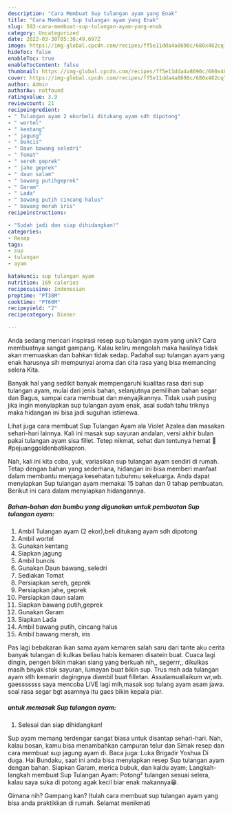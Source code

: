 ```yaml
---
description: "Cara Membuat Sup tulangan ayam yang Enak"
title: "Cara Membuat Sup tulangan ayam yang Enak"
slug: 592-cara-membuat-sup-tulangan-ayam-yang-enak
category: Uncategorized
date: 2022-03-30T05:36:49.697Z
image: https://img-global.cpcdn.com/recipes/ff5e11dda4a8690c/680x482cq70/sup-tulangan-ayam-foto-resep-utama.jpg
hideToc: false
enableToc: true
enableTocContent: false
thumbnail: https://img-global.cpcdn.com/recipes/ff5e11dda4a8690c/680x482cq70/sup-tulangan-ayam-foto-resep-utama.jpg
cover: https://img-global.cpcdn.com/recipes/ff5e11dda4a8690c/680x482cq70/sup-tulangan-ayam-foto-resep-utama.jpg
author: Admin
authorAv: notfound
ratingvalue: 3.9
reviewcount: 21
recipeingredient:
- " Tulangan ayam 2 ekorbeli ditukang ayam sdh dipotong"
- " wortel"
- " kentang"
- " jagung"
- " buncis"
- " Daun bawang seledri"
- " Tomat"
- " sereh geprek"
- " jahe geprek"
- " daun salam"
- " bawang putihgeprek"
- " Garam"
- " Lada"
- " bawang putih cincang halus"
- " bawang merah iris"
recipeinstructions:

- "Sudah jadi dan siap dihidangkan!"
categories:
- Resep
tags:
- sup
- tulangan
- ayam

katakunci: sup tulangan ayam 
nutrition: 169 calories
recipecuisine: Indonesian
preptime: "PT38M"
cooktime: "PT60M"
recipeyield: "2"
recipecategory: Dinner

---
```





Anda sedang mencari inspirasi resep sup tulangan ayam yang unik? Cara membuatnya sangat gampang. Kalau keliru mengolah maka hasilnya tidak akan memuaskan dan bahkan tidak sedap. Padahal sup tulangan ayam yang enak harusnya sih mempunyai aroma dan cita rasa yang bisa memancing selera Kita.





Banyak hal yang sedikit banyak mempengaruhi kualitas rasa dari sup tulangan ayam, mulai dari jenis bahan, selanjutnya pemilihan bahan segar dan Bagus, sampai cara membuat dan menyajikannya. Tidak usah pusing jika ingin menyiapkan sup tulangan ayam enak,      asal sudah tahu triknya maka hidangan ini bisa jadi suguhan istimewa.














Lihat juga cara membuat Sup Tulangan Ayam ala Violet Azalea dan masakan sehari-hari lainnya. Kali ini masak sup sayuran andalan, versi akhir bulan pakai tulangan ayam sisa fillet. Tetep nikmat, sehat dan tentunya hemat 🤗 #pejuanggoldenbatikapron.






Nah, kali ini kita coba, yuk, variasikan sup tulangan ayam sendiri di rumah. Tetap dengan bahan yang sederhana, hidangan ini bisa memberi manfaat dalam membantu menjaga kesehatan tubuhmu sekeluarga. Anda dapat menyiapkan Sup tulangan ayam memakai 15 bahan dan 0 tahap pembuatan. Berikut ini cara dalam menyiapkan hidangannya.

<!--inarticleads1-->

##### Bahan-bahan dan bumbu yang digunakan untuk pembuatan Sup tulangan ayam:

1. Ambil  Tulangan ayam (2 ekor),beli ditukang ayam sdh dipotong
1. Ambil  wortel
1. Gunakan  kentang
1. Siapkan  jagung
1. Ambil  buncis
1. Gunakan  Daun bawang, seledri
1. Sediakan  Tomat
1. Persiapkan  sereh, geprek
1. Persiapkan  jahe, geprek
1. Persiapkan  daun salam
1. Siapkan  bawang putih,geprek
1. Gunakan  Garam
1. Siapkan  Lada
1. Ambil  bawang putih, cincang halus
1. Ambil  bawang merah, iris


Pas lagi bebakaran ikan sama ayam kemaren salah saru dari tante aku cerita banyak tulangan di kulkas beliau habis kemaren disatein buat. Cuaca lagi dingin, pengen bikin makan siang yang berkuah nih,, segerrr,, dikulkas masih bnyak stok sayuran, lumayan buat bikin sup. Trus msh ada tulangan ayam stlh kemarin dagingnya diambil buat filletan. Assalamuallaikum wr,wb. gaesssssss saya mencoba LIVE lagi mih,masak sop tulang ayam asam jawa. soal rasa segar bgt asamnya itu gaes bikin kepala piar. 

<!--inarticleads2-->

#####  untuk memasak Sup tulangan ayam:


1. Selesai dan siap dihidangkan!

Sup ayam memang terdengar sangat biasa untuk disantap sehari-hari. Nah, kalau bosan, kamu bisa menambahkan campuran telur dan Simak resep dan cara membuat sup jagung ayam di. Baca juga: Luka Brigadir Yoshua Di duga. Hai Bundaku, saat ini anda bisa menyiapkan resep Sup tulangan ayam dengan bahan. Siapkan Garam, merica bubuk, dan kaldu ayam; Langkah-langkah membuat Sup Tulangan Ayam: Potong² tulangan sesuai selera, kalau saya suka di potong agak kecil biar enak makannya😁. 

Gimana nih? Gampang kan? Itulah cara membuat sup tulangan ayam yang bisa anda praktikkan di rumah. Selamat menikmati
